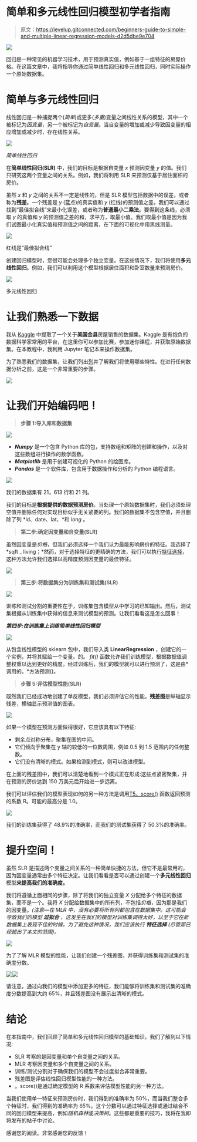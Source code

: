 # 简单和多元线性回归模型初学者指南

> 原文：<https://levelup.gitconnected.com/beginners-guide-to-simple-and-multiple-linear-regression-models-d2d5dbe9e704>

![](img/0af0b6c03e84bd4dca5b8d42ed4e5c7c.png)

回归是一种常见的机器学习技术，用于预测真实值，例如基于一组特征的房屋价格。在这篇文章中，我将指导你通过简单线性回归和多元线性回归，同时实际操作一个原始数据集。

# 简单与多元线性回归

线性回归是一种捕捉两个(*简单*)或更多(*多重*)变量之间线性关系的模型，其中一个被标记为*因变量*，另一个被标记为*自变量*。当自变量的增加或减少导致因变量的相应增加或减少时，存在线性关系。

![](img/13b99c9ed0bcef4574d4fe643b7688d7.png)

*简单线性回归*

在**简单线性回归(SLR)** 中，我们的目标是根据自变量 *x* 预测因变量 *y* 的值。我们只研究这两个变量之间的关系。例如，我们将利用 SLR 来预测仅基于居住面积的房价。

虽然 *x* 和 *y* 之间的关系不一定是线性的，但是 SLR 模型包括数据中的误差，或者称为**残差**。一个残差是 *y* (蓝点)的真实值和 *y* (红线)的预测值之差。我们可以通过找到“最佳拟合线”来最小化误差，或者称为**普通最小二乘法**。要得到这条线，必须取 *y* 的真值和 *y* 的预测值之差的和，求平方，取最小值。我们取最小值是因为我们试图最小化真实值和预测值之间的距离，在下面的可视化中用黑线测量。

![](img/430822eb345ae327f2055e008a8ac720.png)

红线是“最佳拟合线”

创建回归模型时，您很可能会处理多个独立变量。在这些情况下，我们将使用**多元线性回归**。例如，我们可以利用这个模型根据居住面积和卧室数量来预测房价。

![](img/cea56b69dd85e5f6fd719d70f7d39ec1.png)

多元线性回归

# 让我们熟悉一下数据

我从 [Kaggle](https://www.kaggle.com/harlfoxem/housesalesprediction) 中提取了一个关于**美国金县**房屋销售的数据集。Kaggle 是有抱负的数据科学家常用的平台，在这里你可以参加比赛，参加迷你课程，并获取原始数据集。在本教程中，我利用 Jupyter 笔记本来操作数据集。

为了熟悉我们的数据集，让我们列出[列](https://storage.googleapis.com/kaggle-forum-message-attachments/479761/11440/Screenshot%202019-02-27%20at%205.26.24%20PM.png)并了解我们将使用哪些特性。在进行任何数据分析之前，这是一个非常重要的步骤。

![](img/c405c4d5b43aa7d4b0147f909ceb6ebf.png)

# 让我们开始编码吧！

> **步骤 1:导入库和数据集**

![](img/b6160c2d9506d39ebd53679d0c067b6f.png)

*   ***Numpy*** 是一个包含 Python 库的包，支持数组和矩阵的创建和操作，以及对这些数组进行操作的数学函数。
*   ***Matplotlib*** 是用于创建可视化的 Python 的绘图库。
*   ***Pandas*** 是一个软件库，包含用于数据操作和分析的 Python 编程语言。

![](img/74861b4b80cc128b4dcb017b39798cee.png)

我们的数据集有 21，613 行和 21 列。

我们的目标是**根据提供的数据预测房价**。当处理一个原始数据集时，我们必须处理空值并删除任何对实现目标似乎无关紧要的列。我们的数据集不包含空值，并且删除了列 *id、date、lat、*和 *long* 。

> **第二步:确定因变量和自变量(SLR)**

虽然因变量是*价格*，但我们必须选择一个我们认为最能影响房价的特征。我选择了*sqft _ living；*然而，对于选择特征的更精确的方法，我们可以执行[特征选择](https://towardsdatascience.com/feature-selection-techniques-in-regression-model-26878fe0e24e)，这种方法允许我们选择以高精度预测因变量的最佳特征。

![](img/87038d03d3313bfa193e8aa68e114c86.png)

> **第三步:将数据集分为训练集和测试集(SLR)**

![](img/2bc581470eafba51f72628964ad41bd7.png)

训练和测试分割的重要性在于，训练集包含模型从中学习的已知输出。然后，测试集根据从训练集中获得的信息来测试模型的预测。让我们看看这是怎么回事！

***第四步:在训练集上训练简单线性回归模型***

![](img/dece1aedf4abbe032035480c5e90376c.png)

从包含线性模型的 sklearn 包中，我们导入类 **LinearRegression** ，创建它的一个实例，并将其赋给一个变量。的。 *fit()* 函数允许我们训练模型，根据数据值调整权重以达到更好的精度。经过训练后，我们的模型就可以进行预测了，这是由*调用的。*方法预测()。

> **步骤 5:评估模型性能(SLR)**

既然我们已经成功地创建了单反模型，我们必须评估它的性能。**残差图**是纵轴显示残差，横轴显示预测值的图表。

![](img/bdbcd8264d9628d12776c882246c1efc.png)

如果一个模型在预测方面做得很好，它应该具有以下特征:

*   剩余点对称分布，聚集在图的中间。
*   它们倾向于聚集在 y 轴的较低的一位数周围，例如 0.5 到 1.5 范围内的任何整数。
*   它们没有清晰的模式。如果检测到模式，则可以改进模型。

在上面的残差图中，我们可以清楚地看到一个模式正在形成:这些点紧密聚集，并在预测的房价达到 150 万美元后开始进一步远离。

我们可以评估我们的模型表现如何的另一种方法是调用[T5。score()](https://scikit-learn.org/stable/modules/generated/sklearn.dummy.DummyRegressor.html#sklearn.dummy.DummyRegressor.score) 函数返回预测的系数 R。可能的最高分是 1.0。

![](img/ce8637bf01f67808b12eb2d4da649bee.png)

我们的训练集获得了 48.9%的准确率，而我们的测试集获得了 50.3%的准确率。

# **提升空间！**

虽然 SLR 是描述两个变量之间关系的一种简单快捷的方法，但它不是最常用的，因为因变量通常由多个特征决定。让我们看看是否可以通过创建一个**多元线性回归**模型**来提高我们的准确度。**

我们将遵循上面相同的步骤，除了将我们的独立变量 *X* 分配给多个特征的数据集，而不是一个。我将 *X* 分配给数据集中的所有列，不包括*价格*，因为那是我们的因变量。*(注意—在 MLR 中，没有必要将所有列都包含在数据集中。这可能会导致我们的模型* ***过拟合*** *，这发生在我们的模型对训练集调得太好，以至于它在新数据集上表现不佳的时候。为了避免这种情况，我们应该执行* ***特征选择*** *(尽管那已经超出了本文的范围)。*

![](img/310a993b68575dda5cb16c51efc492b9.png)

为了了解 MLR 模型的性能，让我们创建一个残差图，并获得训练集和测试集的准确度分数。

![](img/bab9e1f52752c346e266f7fa86eacf49.png)![](img/eb81dfb5d0f72381f6d3d7e552a6800d.png)

请注意，通过向我们的模型中添加更多的特征，我们能够将训练集和测试集的准确度分数提高到大约 65%，并且残差图没有展示出清晰的模式。

# 结论

在本指南中，我们回顾了简单和多元线性回归模型的基础知识。我们了解到以下情况:

*   SLR 考察的是因变量和单个自变量之间的关系。
*   MLR 考察因变量和多个自变量之间的关系。
*   训练/测试分割对于确保我们的模型不会过度拟合非常重要。
*   残差图是评估线性回归模型性能的一种方法。
*   。score()是通过确定模型的 R 系数来评估模型性能的另一种方法。

当我们使用单一特征来预测房价时，我们得到的准确率为 50%，而当我们整合多个特征时，我们得到的准确率为 65%。这个分数可以通过特征选择或通过结合不同的回归模型来提高，例如*随机森林*或*决策树*。这些都是重要的技巧，我将在我即将发布的帖子中讨论。

感谢您的阅读。非常感谢您的反馈！